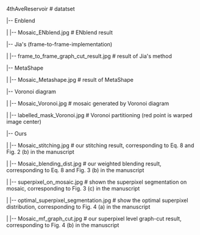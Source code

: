 4thAveReservoir							# datatset

|-- Enblend			

|   |-- Mosaic_ENblend.jpg					        # ENblend result

|-- Jia's (frame-to-frame-implementation)

|   |-- frame_to_frame_graph_cut_result.jpg	# result of Jia's method 

|-- MetaShape

|   |-- Mosaic_Metashape.jpg			        	# result of MetaShape

|-- Voronoi diagram

|   |-- Mosaic_Voronoi.jpg			        	# mosaic generated by Voronoi diagram

|   |-- labelled_mask_Voronoi.jpg				  # Voronoi partitioning (red point is warped image center)

|-- Ours

|   |-- Mosaic_stitching.jpg			        	# our stitching result, corresponding to Eq. 8 and Fig. 2 (b) in the manuscript

|   |-- Mosaic_blending_dist.jpg				# our weighted blending result, corresponding to Eq. 8 and Fig. 3 (b) in the manuscript

|   |-- superpixel_on_mosaic.jpg				# shown the superpixel segmentation on mosaic, corresponding to Fig. 3 (c) in the manuscript

|   |-- optimal_superpixel_segmentation.jpg  	# show the optimal superpixel distribution, corresponding to Fig. 4 (a) in the manuscript

|   |-- Mosaic_mf_graph_cut.jpg  				# our superpixel level graph-cut result, corresponding to Fig. 4 (b) in the manuscript



